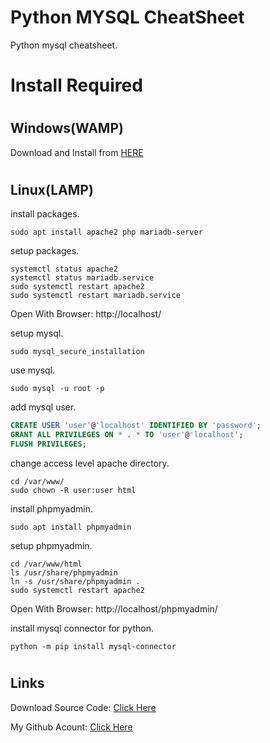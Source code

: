 # Python MYSQL CheatSheet

Python mysql cheatsheet.

#

# Install Required

#

## Windows(WAMP)

Download and Install from [HERE](https://www.apachefriends.org/download.html)

#

## Linux(LAMP)

install packages.

```
sudo apt install apache2 php mariadb-server
```

setup packages.

```
systemctl status apache2
systemctl status mariadb.service
sudo systemctl restart apache2
sudo systemctl restart mariadb.service
```

Open With Browser: http://localhost/

setup mysql.

```
sudo mysql_secure_installation
```

use mysql.

```
sudo mysql -u root -p
```

add mysql user.

```sql
CREATE USER 'user'@'localhost' IDENTIFIED BY 'password';
GRANT ALL PRIVILEGES ON * . * TO 'user'@'localhost';
FLUSH PRIVILEGES;
```

change access level apache directory.

```
cd /var/www/
sudo chown -R user:user html
```

install phpmyadmin.

```
sudo apt install phpmyadmin
```

setup phpmyadmin.

```
cd /var/www/html
ls /usr/share/phpmyadmin
ln -s /usr/share/phpmyadmin .
sudo systemctl restart apache2
```

Open With Browser: http://localhost/phpmyadmin/

install mysql connector for python.

```
python -m pip install mysql-connector
```



#
## Links

Download Source Code: [Click Here](https://github.com/dori-dev/python-mysql-cheatsheet/archive/refs/heads/main.zip)

My Github Acount: [Click Here](https://github.com/dori-dev/)
